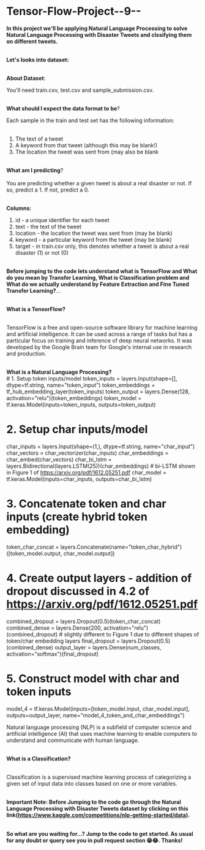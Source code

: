 # Tensor-Flow-Project--9--

<table>
  
**In this project we'll be applying Natural Language Processing to solve Natural Language Processing with Disaster Tweets and clssifying them on different tweets.** <br></br>

**Let's looks into dataset:** <br></br>

**About Dataset**: <br>

You'll need train.csv, test.csv and sample_submission.csv.<br></br>

**What should I expect the data format to be**?<br>

Each sample in the train and test set has the following information:<br></br>

1. The text of a tweet<br>
2. A keyword from that tweet (although this may be blank!)<br>
3. The location the tweet was sent from (may also be blank<br></br>

**What am I predicting**?<br></br>
You are predicting whether a given tweet is about a real disaster or not. If so, predict a 1. If not, predict a 0.<br></br>

**Columns**: <br>
1. id - a unique identifier for each tweet<br>
2. text - the text of the tweet<br>
3. location - the location the tweet was sent from (may be blank)<br>
4. keyword - a particular keyword from the tweet (may be blank)<br>
5. target - in train.csv only, this denotes whether a tweet is about a real disaster (1) or not (0)<br></br>

**Before jumping to the code lets understand what is TensorFlow and What do you mean by Transfer Learning, What is Classification problem and What do we actually understand by Feature Extraction and Fine Tuned Transfer Learning?**...<br></br>

**What is a TensorFlow?** <br></br>

TensorFlow is a free and open-source software library for machine learning and artificial intelligence. It can be used across a range of tasks but has a particular focus on training and inference of deep neural networks. It was developed by the Google Brain team for Google's internal use in research and production. <br></br>

**What is a Natural Language Processing?** <br># 1. Setup token inputs/model
token_inputs = layers.Input(shape=[], dtype=tf.string, name="token_input")
token_embeddings = tf_hub_embedding_layer(token_inputs)
token_output = layers.Dense(128, activation="relu")(token_embeddings)
token_model = tf.keras.Model(inputs=token_inputs,
                             outputs=token_output)

# 2. Setup char inputs/model
char_inputs = layers.Input(shape=(1,), dtype=tf.string, name="char_input")
char_vectors = char_vectorizer(char_inputs)
char_embeddings = char_embed(char_vectors)
char_bi_lstm = layers.Bidirectional(layers.LSTM(25))(char_embeddings) # bi-LSTM shown in Figure 1 of https://arxiv.org/pdf/1612.05251.pdf
char_model = tf.keras.Model(inputs=char_inputs,
                            outputs=char_bi_lstm)

# 3. Concatenate token and char inputs (create hybrid token embedding)
token_char_concat = layers.Concatenate(name="token_char_hybrid")([token_model.output, 
                                                                  char_model.output])

# 4. Create output layers - addition of dropout discussed in 4.2 of https://arxiv.org/pdf/1612.05251.pdf
combined_dropout = layers.Dropout(0.5)(token_char_concat)
combined_dense = layers.Dense(200, activation="relu")(combined_dropout) # slightly different to Figure 1 due to different shapes of token/char embedding layers
final_dropout = layers.Dropout(0.5)(combined_dense)
output_layer = layers.Dense(num_classes, activation="softmax")(final_dropout)

# 5. Construct model with char and token inputs
model_4 = tf.keras.Model(inputs=[token_model.input, char_model.input],
                         outputs=output_layer,
                         name="model_4_token_and_char_embeddings")

Natural language processing (NLP) is a subfield of computer science and artificial intelligence (AI) that uses machine learning to enable computers to understand and communicate with human language.  <br></br>

**What is a Classification?** <br></br>

Classification is a supervised machine learning process of categorizing a given set of input data into classes based on one or more variables. <br></br>

**Important Note: Before Jumping to the code go through the Natural Language Processing with Disaster Tweets dataset by clicking on this link(https://www.kaggle.com/competitions/nlp-getting-started/data).**

</table>

**So what are you waiting for...? Jump to the code to get started. As usual for any doubt or query see you in pull request section 😁😂. Thanks!**


